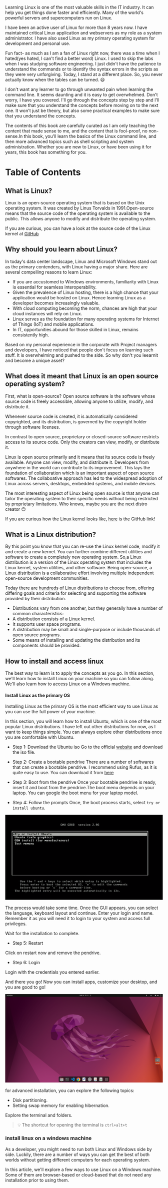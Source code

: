 Learning Linux is one of the most valuable skills in the IT industry. It can help you get things done faster and efficiently. Many of the world's powerful servers and supercomputers run on Linux.

I have been an active user of Linux for more than 8 years now. I have maintained critical Linux application and webservers as my role as a system administrator. I have also used Linux as my primary operating system for development and personal use.

Fun fact- as much as I am a fan of Linux right now, there was a time when I hated(yes hated, I can't find a better word) Linux. I used to skip the labs when I was studying software engineering. I just didn't have the patience to understand the commands or to identify the syntax errors in the scripts as they were very unforgiving. Today, I stand at a different place. So, you never actually know when the tables can be turned. 😃

I don't want any learner to go through unwanted pain when learning the command line. It seems daunting and it is easy to get overwhelmed. Don't worry, I have you covered. I'll go through the concepts step by step and I'll make sure that you understand the concepts before moving on to the next one. It won't just be theory, but also some practical examples to make sure that you understand the concepts.

The contents of this book are carefully curated as I am only teaching the content that made sense to me, and the content that is fool-proof, no non-sense.In this book, you'll learn the basics of the Linux command line, and then more advanced topics such as shell scripting and system administration. Whether you are new to Linux, or have been using it for years, this book has something for you.

# Table of Contents

## What is Linux?

Linux is an open-source operating system that is based on the Unix operating system. It was created by Linus Torvalds in 1991.Open-source means that the source code of the operating system is available to the public. This allows anyone to modify and distribute the operating system.

If you are curious, you can have a look at the source code of the Linux kernel at [GitHub](https://github.com/torvalds/linux)

## Why should you learn about Linux?

In today's data center landscape, Linux and Microsoft Windows stand out as the primary contenders, with Linux having a major share. Here are several compelling reasons to learn Linux:

- If you are accustomed to Windows environments, familiarity with Linux is essential for seamless interoperability.
- Given the prevalence of Linux hosting, there is a high chance that your application would be hosted on Linux. Hence learning Linux as a developer becomes increasingly valuable.
- With cloud computing becoming the norm, chances are high that your cloud instances will rely on Linux.
- Linux serves as the foundation for many operating systems for Internet of Things (IoT) and mobile applications.
- In IT, opportunities abound for those skilled in Linux, remains consistently high.

Based on my personal experience in the corporate with Project managers and developers, I have noticed that people don't focus on learning such stuff. It is overwhelming and pushed to the side. So why don't you leearnit and become a unique asset?

## What does it meant that Linux is an open source operating system?

First, what is open-source? Open source software is the software whose source code is freely accessible, allowing anyone to utilize, modify, and distribute it.

Whenever source code is created, it is automatically considered copyrighted, and its distribution, is governed by the copyright holder through software licenses.

In contrast to open source, proprietary or closed-source software restricts access to its source code. Only the creators can view, modify, or distribute it.

Linux is open source primarily and it means that its source code is freely available. Anyone can view, modify, and distribute it. Developers from anywhere in the world can contribute to its improvement. This lays the foundation of collaboration which is an important aspect of open source softwares. The collaboative approach has led to the widespread adoption of Linux across servers, desktops, embedded systems, and mobile devices.

The most interesting aspect of Linux being open source is that anyone can tailor the operating system to their specific needs without being restricted by proprietary limitations. Who knows, maybe you are the next distro creator :wink:

If you are curious how the Linux kernel looks like, [here](https://github.com/torvalds/linux) is the GitHub link!

## What is a Linux distribution?

By this point you know that you can re-use the Linux kernel code, modify it and create a new kernel. You can further combine different utilities and software to create a completely new operating system. So,a Linux distribution is a version of the Linux operating system that includes the Linux kernel, system utilities, and other software. Being open-source, a Linux distribution is a collaborative effort involving multiple independent open-source development communities.

Today there are [hundreds](https://upload.wikimedia.org/wikipedia/commons/1/1b/Linux_Distribution_Timeline.svg) of Linux distributions to choose from, offering differing goals and criteria for selecting and supporting the software provided by their distribution.

- Distributions vary from one another, but they generally have a number of common characteristics:
- A distribution consists of a Linux kernel.
- It supports user space programs.
- A distribution may be small and single-purpose or include thousands of open source programs.
- Some means of installing and updating the distribution and its components should be provided.

## How to install and access linux

The best way to learn is to apply the concepts as you go. In this section, we'll learn how to install Linux on your machine so you can follow along. We'll also learn how to access Linux on a Windows machine.

#### Install Linux as the primary OS

Installing Linux as the primary OS is the most efficient way to use Linux as you can use the full power of your machine.

In this section, you will learn how to install Ubuntu, which is one of the most popular Linux distributions.
I have left out other distributions for now, as I want to keep things simple. You can always explore other distributions once you are comfortable with Ubuntu.

- Step 1: Download the Ubuntu iso
  Go to the official [website](https://ubuntu.com/download/desktop) and download the iso file.

- Step 2: Create a bootable pendrive
  There are a number of softwares that can create a bootable pendrive. I recommend using Rufus, as it is quite easy to use. You can download it from [here](https://rufus.ie/)

- Step 3: Boot from the pendrive
  Once your bootable pendrive is ready, insert it and boot from the pendrive.The boot menu depends on your laptop. You can google the boot menu for your laptop model.

- Step 4: Follow the prompts
  Once, the boot process starts, select `try or install ubuntu`.

![Alt text](try-install-ubuntu.png)

The process would take some time. Once the GUI appears, you can select the language, keyboard layout and continue.
Enter your login and name. Remember it as you will need it to login to your system and access full privileges.

Wait for the installation to complete.

- Step 5: Restart

Click on restart now and remove the pendrive.

- Step 6: Login

Login with the credentials you entered earlier.

And there you go!
Now you can install apps, customize your desktop, and you are good to go!

![Alt text](image.png)

for advanced installation, you can explore the following topics:

- Disk partitioning.
- Setting swap memory for enabling hibernation.

Explore the terminal and folders.

> 💡 The shortcut for opening the terminal is `ctrl+alt+t`

### install linux on a windows machine

As a developer, you might need to run both Linux and Windows side by side. Luckily, there are a number of ways you can get the best of both worlds without getting different computers for each operating system.

In this article, we'll explore a few ways to use Linux on a Windows machine. Some of them are browser-based or cloud-based that do not need any installation prior to using them.
